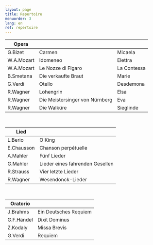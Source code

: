 ```yaml
---
layout: page
title: Repertoire
menuorder: 3
lang: en
ref: repertoire
---
```



|Opera | | |
| -------- | ----- | ---- |
| G.Bizet | Carmen | Micaela |
| W.A.Mozart | Idomeneo | Elettra |
| W.A.Mozart | Le Nozze di Figaro | La Contessa |
| B.Smetana | Die verkaufte Braut | Marie |
| G.Verdi | Otello | Desdemona |
| R.Wagner | Lohengrin | Elsa |
| R.Wagner | Die Meistersinger von Nürnberg | Eva |
| R.Wagner | Die Walküre | Sieglinde |

&nbsp;

| Lied| |
| -------- | ----- |
| L.Berio | O King |
| E.Chausson | Chanson perpétuelle |
| A.Mahler | Fünf Lieder |
| G.Mahler | Lieder eines fahrenden Gesellen |
| R.Strauss | Vier letzte Lieder |
| R.Wagner | Wesendonck-Lieder |

&nbsp;

| Oratorio| |
| -------- | ----- |
| J.Brahms | Ein Deutsches Requiem |
| G.F.Händel | Dixit Dominus |
| Z.Kodaly| Missa Brevis |
| G.Verdi | Requiem |
